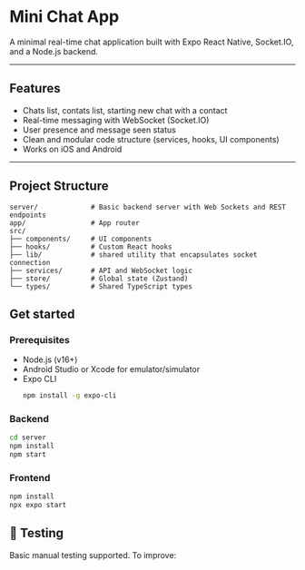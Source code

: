 # Mini Chat App

A minimal real-time chat application built with Expo React Native, Socket.IO, and a Node.js backend.

---

## Features

- Chats list, contats list, starting new chat with a contact
- Real-time messaging with WebSocket (Socket.IO)
- User presence and message seen status
- Clean and modular code structure (services, hooks, UI components)
- Works on iOS and Android

---

## Project Structure

```
server/             # Basic backend server with Web Sockets and REST endpoints
app/                # App router
src/
├── components/     # UI components
├── hooks/          # Custom React hooks
├── lib/            # shared utility that encapsulates socket connection
├── services/       # API and WebSocket logic
├── store/          # Global state (Zustand)
└── types/          # Shared TypeScript types
```

## Get started

### Prerequisites

- Node.js (v16+)
- Android Studio or Xcode for emulator/simulator
- Expo CLI
  ```bash
  npm install -g expo-cli
  ```

### Backend

```bash
cd server
npm install
npm start
```

### Frontend

```bash
npm install
npx expo start
```

## 🧪 Testing

Basic manual testing supported. To improve:
